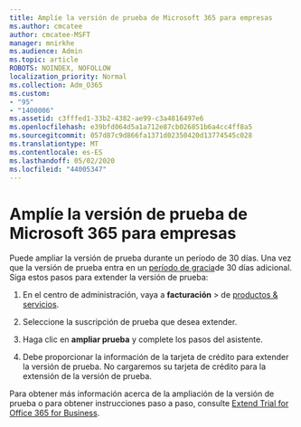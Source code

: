 ```yaml
---
title: Amplíe la versión de prueba de Microsoft 365 para empresas
ms.author: cmcatee
author: cmcatee-MSFT
manager: mnirkhe
ms.audience: Admin
ms.topic: article
ROBOTS: NOINDEX, NOFOLLOW
localization_priority: Normal
ms.collection: Adm_O365
ms.custom:
- "95"
- "1400006"
ms.assetid: c3fffed1-33b2-4382-ae99-c3a4816497e6
ms.openlocfilehash: e39bfd064d5a1a712e87cb026851b6a4cc4ff8a5
ms.sourcegitcommit: 057d87c9d866fa1371d02350420d13774545c028
ms.translationtype: MT
ms.contentlocale: es-ES
ms.lasthandoff: 05/02/2020
ms.locfileid: "44005347"
---
```

# <a name="extend-your-trial-for-microsoft-365-for-business"></a>Amplíe la versión de prueba de Microsoft 365 para empresas

Puede ampliar la versión de prueba durante un período de 30 días. Una vez que la versión de prueba entra en un [período de gracia](https://docs.microsoft.com/alchemyinsights/grace-period-for-microsoft-365-free-trial)de 30 días adicional. Siga estos pasos para extender la versión de prueba:
  
1. En el centro de administración, vaya a **facturación** \> de [productos & servicios](https://portal.office.com/adminportal/home#/subscriptions).

2. Seleccione la suscripción de prueba que desea extender.

3. Haga clic en **ampliar prueba** y complete los pasos del asistente.

4. Debe proporcionar la información de la tarjeta de crédito para extender la versión de prueba. No cargaremos su tarjeta de crédito para la extensión de la versión de prueba.

Para obtener más información acerca de la ampliación de la versión de prueba o para obtener instrucciones paso a paso, consulte [Extend Trial for Office 365 for Business](https://docs.microsoft.com/microsoft-365/commerce/extend-your-trial).
